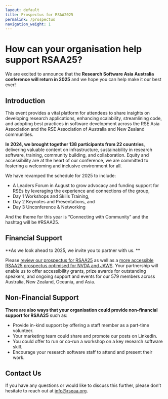 ```yaml
---
layout: default
title: Prospectus for RSAA2025
permalink: /prospectus
navigation_weight: 1
---
```


# How can your organisation help support RSAA25?

We are excited to announce that the **Research Software Asia Australia conference will return in 2025** and we hope you can help make it our best ever! 

## Introduction

This event provides a vital platform for attendees to share insights on developing research applications, enhancing scalability, streamlining code, and adopting best practices in software development across the RSE Asia Association and the RSE Association of Australia and New Zealand communities. 

**In 2024, we brought together 138 participants from 22 countries**, delivering valuable content on infrastructure, sustainability in research software, training, community building, and collaboration. Equity and accessibility are at the heart of our conference, we are committed to fostering a welcoming and inclusive environment for all.

We have revamped the schedule for 2025 to include: 
- A Leaders Forum in August to grow advocacy and funding support for RSEs by leveraging the experience and connections of the group,
- Day 1 Workshops and Skills Training,
- Day 2 Keynotes and Presentations, and
- Day 3 Unconference & Networking

And the theme for this year is “Connecting with Community” and the hashtag will be #RSAA25.

## Financial Support

**As we look ahead to 2025, we invite you to partner with us. **

Please [review our prospectus for RSAA25](https://www.canva.com/design/DAGgSAvZ3yA/T4va0TrxHIAzqbhrlaV2_w/view?utm_content=DAGgSAvZ3yA&utm_campaign=designshare&utm_medium=link2&utm_source=uniquelinks&utlId=h66da4f4844) as well as a [more accessible RSAA25 prospectus optimised for NVDA and JAWS](https://docs.google.com/document/d/e/2PACX-1vRc4YIKUEXO6W52ZwERVTBRLHNWy1h9VfJkTRDc98fzabcCtrq5dmamzTg_7ORt9qws-Vnsd74VSgso/pub). Your partnership will enable us to offer accessibility grants, prize awards for outstanding speakers, and ongoing support and events for our 579 members across Australia, New Zealand, Oceania, and Asia.


## Non-Financial Support

**There are also ways that your organisation could provide non-financial support for RSAA25** such as:
- Provide in-kind support by offering a staff member as a part-time volunteer.
- Your marketing team could share and promote our posts on LinkedIn.
- You could offer to run or co-run a workshop on a key research software skill.
- Encourage your research software staff to attend  and present their work.

## Contact Us

If you have any questions or would like to discuss this further, please don’t hesitate to reach out at info@rseaa.org.
